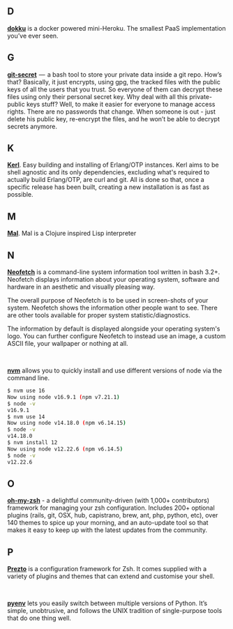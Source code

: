 ## D

[**dokku**](https://github.com/dokku/dokku) is a docker powered mini-Heroku. The smallest PaaS implementation you’ve ever seen.

## G

[**git-secret**](https://github.com/sobolevn/git-secret)  —  a bash tool to store your private data inside a git repo. How’s that? Basically, it just encrypts, using gpg, the tracked files with the public keys of all the users that you trust. So everyone of them can decrypt these files using only their personal secret key. Why deal with all this private-public keys stuff? Well, to make it easier for everyone to manage access rights. There are no passwords that change. When someone is out - just delete his public key, re-encrypt the files, and he won’t be able to decrypt secrets anymore.

## K

[**Kerl**](https://github.com/kerl/kerl). Easy building and installing of Erlang/OTP instances. Kerl aims to be shell agnostic and its only dependencies, excluding what's required to actually build Erlang/OTP, are curl and git. All is done so that, once a specific release has been built, creating a new installation is as fast as possible.

## M

[**Mal**](https://github.com/kanaka/mal). Mal is a Clojure inspired Lisp interpreter

## N

[**Neofetch**](https://github.com/dylanaraps/neofetch) is a command-line system information tool written in bash 3.2+. 
Neofetch displays information about your operating system, software and hardware in an aesthetic and visually pleasing way.

The overall purpose of Neofetch is to be used in screen-shots of your system. Neofetch shows the information other people want to see. 
There are other tools available for proper system statistic/diagnostics.

The information by default is displayed alongside your operating system's logo. 
You can further configure Neofetch to instead use an image, a custom ASCII file, your wallpaper or nothing at all.

<br>

[**nvm**](https://github.com/nvm-sh/nvm) allows you to quickly install and use different versions of node via the command line.
```sh
$ nvm use 16
Now using node v16.9.1 (npm v7.21.1)
$ node -v
v16.9.1
$ nvm use 14
Now using node v14.18.0 (npm v6.14.15)
$ node -v
v14.18.0
$ nvm install 12
Now using node v12.22.6 (npm v6.14.5)
$ node -v
v12.22.6
```

## O

[**oh-my-zsh**](https://github.com/robbyrussell/oh-my-zsh) - a delightful community-driven (with 1,000+ contributors) framework for managing your zsh configuration. Includes 200+ optional plugins (rails, git, OSX, hub, capistrano, brew, ant, php, python, etc), over 140 themes to spice up your morning, and an auto-update tool so that makes it easy to keep up with the latest updates from the community. 

## P

[**Prezto**](https://github.com/sorin-ionescu/prezto) is a configuration framework for Zsh. It comes supplied with a variety of plugins and themes that can extend and customise your shell.

<br>

[**pyenv**](https://github.com/yyuu/pyenv) lets you easily switch between multiple versions of Python. It’s simple, unobtrusive, and follows the UNIX tradition of single-purpose tools that do one thing well.


